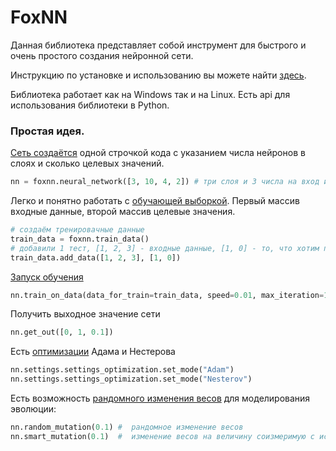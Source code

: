 # FoxNN

Данная библиотека представляет собой инструмент для быстрого и очень простого создания нейронной сети.

Инструкцию по установке и использованию вы можете найти [здесь](https://github.com/RadioRedFox/FoxNN/wiki).

Библиотека работает как на Windows так и на Linux. Есть api для использования библиотеки в Python. 


### Простая идея.
[Сеть создаётся](https://github.com/RadioRedFox/FoxNN/wiki/3.-%D0%A1%D0%BE%D0%B7%D0%B4%D0%B0%D0%BD%D0%B8%D0%B5-%D0%BD%D0%B5%D0%B9%D1%80%D0%BE%D0%BD%D0%BD%D0%BE%D0%B9-%D1%81%D0%B5%D1%82%D0%B8.) одной строчкой кода с указанием числа нейронов в слоях и сколько целевых значений.
```python
nn = foxnn.neural_network([3, 10, 4, 2]) # три слоя и 3 числа на вход и 2 на выход
```
Легко и понятно работать с [обучающей выборкой](https://github.com/RadioRedFox/FoxNN/wiki/2.-%D0%A0%D0%B0%D0%B1%D0%BE%D1%82%D0%B0-%D1%81-%D0%BE%D0%B1%D1%83%D1%87%D0%B0%D1%8E%D1%89%D0%B5%D0%B9-%D0%B2%D1%8B%D0%B1%D0%BE%D1%80%D0%BA%D0%BE%D0%B9.). Первый массив входные данные, второй массив целевые значения.  

```python
# создаём тренировачные данные
train_data = foxnn.train_data()
# добавили 1 тест, [1, 2, 3] - входные данные, [1, 0] - то, что хотим получить на выход
train_data.add_data([1, 2, 3], [1, 0]) 
```

[Запуск обучения](https://github.com/RadioRedFox/FoxNN/wiki/6.-%D0%9E%D0%B1%D1%83%D1%87%D0%B5%D0%BD%D0%B8%D0%B5-%D1%81%D0%B5%D1%82%D0%B8.)
```python
nn.train_on_data(data_for_train=train_data, speed=0.01, max_iteration=100, size_train_batch=98)
```

Получить выходное значение сети
```python
nn.get_out([0, 1, 0.1])
```

Есть [оптимизации](https://github.com/RadioRedFox/FoxNN/wiki/7.-%D0%9E%D0%BF%D1%82%D0%B8%D0%BC%D0%B8%D0%B7%D0%B0%D1%86%D0%B8%D1%8F-%D0%BE%D0%B1%D1%83%D1%87%D0%B5%D0%BD%D0%B8%D1%8F.) Адама и Нестерова
```python
nn.settings.settings_optimization.set_mode("Adam")
nn.settings.settings_optimization.set_mode("Nesterov")
```

Есть возможность [рандомного изменения весов](https://github.com/RadioRedFox/FoxNN/wiki/8.-%D0%9C%D1%83%D1%82%D0%B0%D1%86%D0%B8%D1%8F) для моделирования эволюции:
```python
nn.random_mutation(0.1) #  рандомное изменение весов
nn.smart_mutation(0.1)  #  изменение весов на величину соизмеримую с исходим значением весов
```
